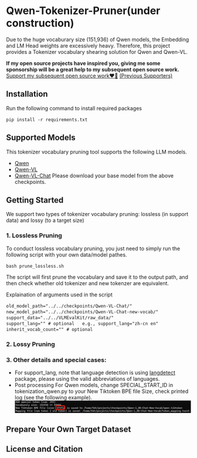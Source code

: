 # Qwen-Tokenizer-Pruner(under construction)
Due to the huge vocaburary size (151,936) of Qwen models, the Embedding and LM Head weights are excessively heavy. Therefore, this project provides a Tokenizer vocabulary shearing solution for Qwen and Qwen-VL.

**If my open source projects have inspired you, giving me some sponsorship will be a great help to my subsequent open source work.** 
[Support my subsequent open source work❤️🙏](https://kaihuatang.github.io/donate.html) [(Previous Supporters)](https://kaihuatang.github.io/supporters.html)

## Installation
Run the following command to install required packages
```
pip install -r requirements.txt
```

## Supported Models
This tokenizer vocabulary pruning tool supports the following LLM models.
- [Qwen](https://huggingface.co/collections/Qwen/qwen-65c0e50c3f1ab89cb8704144)
- [Qwen-VL](https://huggingface.co/Qwen/Qwen-VL)
- [Qwen-VL-Chat](https://huggingface.co/Qwen/Qwen-VL-Chat)
Please download your base model from the above checkpoints.

## Getting Started
We support two types of tokenizer vocabulary pruning: lossless (in support data) and lossy (to a target size)

### 1. Lossless Pruning
To conduct lossless vocabulary pruning, you just need to simply run the following script with your own data/model pathes.
```
bash prune_lossless.sh
```
The script will first prune the vocabulary and save it to the output path, and then check whether old tokenizer and new tokenzer are equivalent.

Explaination of arguments used in the script
```
old_model_path="../../checkpoints/Qwen-VL-Chat/"
new_model_path="../../checkpoints/Qwen-VL-Chat-new-vocab/"
support_data="../../VLMEvalKit/raw_data/"
support_lang="" # optional   e.g., support_lang="zh-cn en"
inherit_vocab_count="" # optional
```

### 2. Lossy Pruning



### 3. Other details and special cases:
- For support_lang, note that language detection is using [langdetect](https://pypi.org/project/langdetect/) package, please using the valid abbreviations of languages.
- Post processing
For Qwen models, change SPECIAL_START_ID in tokenization_qwen.py to your New Tiktoken BPE file Size, check printed log (see the following example). 
![alt text](./assets/example.png "New SPECIAL_START_ID")


## Prepare Your Own Target Dataset

## License and Citation